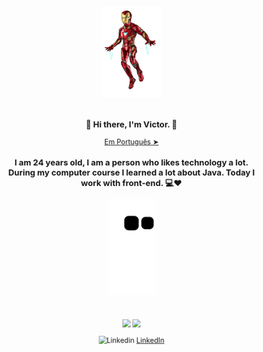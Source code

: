 
 <div align="center">
  <img src="./github/iromaan.gif" width="120px">
   <br><br>
 </div>
  
 ### <div align="center" width="200"> 👋  Hi there, I'm Victor. 👋 </div>
  
  
 <p align="center"><a href="./README-ptbr.md">Em Português ➤</a></p>


### <div align="center" width="200">  I am 24 years old, I am a person who likes technology a lot. During my computer course I learned a lot about Java. Today I work with front-end. 💻❤️</div>


<div align="center">
    <img src="https://raw.githubusercontent.com/vbeccare/vbeccare/output/github-contribution-grid-snake.svg" align="center" />
</div>
 <br> <br>
<p align="center">
  <img width="340px" src="https://github-readme-stats.vercel.app/api/top-langs/?username=vbeccare&layout=compact&theme=vision-friendly-dark" />
  <img width="400px" src="https://github-readme-stats.vercel.app/api?username=vbeccare&show_icons=true,css&layout=compact&theme=vision-friendly-dark"/>
</p>




<p align="center">
    <img src="https://user-images.githubusercontent.com/3603793/87078013-6b09a380-c1fa-11ea-9ca0-6789b1cafb1c.png" width="12" alt="Linkedin"> 
    <a href="https://www.linkedin.com/in/vbeccare" target="_blank" title="LinkedIn">LinkedIn</a>
</p>
